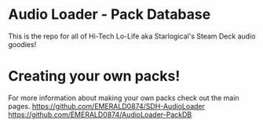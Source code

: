 # Audio Loader - Pack Database
This is the repo for all of Hi-Tech Lo-Life aka Starlogical's Steam Deck audio goodies!

# Creating your own packs!
For more information about making your own packs check out the main pages.
https://github.com/EMERALD0874/SDH-AudioLoader
https://github.com/EMERALD0874/AudioLoader-PackDB
